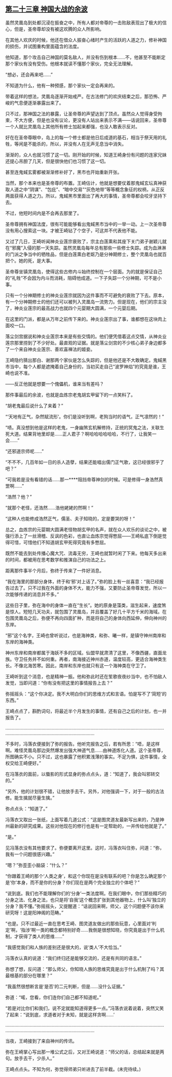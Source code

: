 ## [第二十三章 神国大战的余波](https://www.xxbiquge.com/11_11207/9073711.html)
<!--go-->

  虽然灵凰岛到处都沉浸在振奋之中，所有人都对帝尊的一击败敌表现出了极大的信心，但是，圣帝尊却没有被这欢腾的众人所影响。

  在其他人欢庆的时候，他还在借众人振奋心绪时产生的活跃的人道之力，修补神国的损伤，并试图重构里面蕴含的法度。

  他知道，那个攻击自己神国的莫名敌人，并没有伤到根本……不，他甚至不能断定那个家伙有没有受伤。他根本就读不懂那个家伙，完全无法理解。

  “想必，还会再来吧……”

  不知道为什么，他有一种预感，那个家伙一定会再来的。

  带着这样的想法，灵凰岛逐渐开始戒严。在古法修门的欢庆结束之后，那恐怖、严峻的气息便逐渐暴露出来了。

  只不过，那神国之法的暴露，让圣帝尊的声望达到了顶点。虽然众人觉得身受拘束，不大方便，但是也没有议论，更没有人站出来表示不满——话说回来，圣帝尊一个人就比灵凰岛上其他所有修士加起来都强，也没人敢表示反对。

  好在在圣帝尊眼中，岛上的每一个修士都是他日后成道的基石，相当于祭天用的礼牲，等闲是不能杀的，所以，并没有人在无声无息当中消失。

  渐渐的，众人也就习惯了这一切。刚开始的时候，知道王崎身份有问题的连家兄妹还提心吊胆了几天，但是很快他们也习惯了这一切。

  甚至连鬼蜮玄雾都被渐渐修补好了，黑市也开始重新开张。

  当然，那个本来也是圣帝尊的布置。王崎估计，他就是想要仗着那鬼蜮玄坛真神获取人道之中“阴谋”、“包庇”、“暗中交易”“灰色地带”等等概念象征的权柄，从正反两面获得人道之力。所以，鬼蜮黑市里面出了再大的事情，圣帝尊都会咬牙坚持下去。

  不过，他短时间内是不会再去那里了。

  圣帝尊拥有神国法度，很有可能能够看出鬼蜮黑市当中的一举一动。上一次圣帝尊没有用心搜索这一块。才被王崎钻了个空子，可这并不代表他不能。

  又过了几日，王崎听闻神炎业莲宗衰败了，宗主白莲熏和其座下关门弟子谢颖儿就在“邪魔”入侵的那一天失踪。虽然灵凰岛每年总有那些一些修士失踪。成为血淋淋的门派之争当中的牺牲品，但是白莲熏白老妪乃是分神期修士，整个灵凰岛也就百把个。她的死，是大事。

  圣帝尊坐镇灵凰岛，使得这些古修内斗始终控制在一个层面。为的就是保证自己的“礼牲”不会因为内斗而消耗，阻碍他成道。一下子失踪一个分神期，可不是小事。

  只有一个分神期修士的神炎业莲宗就因为这件事而不可避免的衰败了下去。原本，有一个分神期修士的他们还可以被列入灵凰岛一流势力。但是现在，他们的宗主没了，神炎业莲宗的最高战力也就四个元婴期大圆满，一个元婴后期。

  在这里的门派，都是从万年之前传下来的。神炎业莲宗出了事，谁都想在这块肉上面咬一口。

  落尘剑宫据说和神炎业莲宗本来是有些交情的。他们便凭借着这点交情，从神炎业莲宗那里捞到了不少好处。最直观的证据。就是落尘剑宫的不少核心弟子身边都多了一个来自神炎业莲宗、善欢喜禅法的姬妾。

  王崎隐约猜出那白、谢那两个家伙是怎么失踪的，但是他还是不大敢确定。鬼蜮黑市当中，每个人都是遮掩着自己身份的，当初买走自己“波罗神焰”的究竟是谁，王崎也说不准。

  ——反正他就是想要一个傀儡机，谁来当有差吗？

  那件事最后的余波，也就是血炼宗老鬼胡玄甲留下的一点笑料了。

  “胡老鬼最后说什么了来着？”

  “‘天地有正气，杂然赋流形’。你们是没听到啊，老狗当时的语气，正气凛然的！”

  “啧。真没想到他是这样的老鬼，一身幽煞玄机解修持，正统的冥鬼之法，关联生死大道。结果背地里却是……正人君子？啊哈哈哈哈哈哈，不行了，让我笑一会……”

  “还邪道宗师呢……”

  “不不不，几百年如一日的杀人造孽，结果还能唱出儒门正气歌，这已经很邪乎了吧？”

  “可我若是没有看错的话……那一****阻挡帝尊神剑的时候。可是修得一身浩然真罡啊……”

  “浩然？他？”

  “就那个老怪，还浩然……浩他姥姥的然啊！”

  “这种人也能修成浩然正气，儒圣、夫子知晓的，定是要哭的呀！”

  总之，血炼宗的元婴期大圆满老怪物胡玄甲的名声，就在众人欢乐的谈论之中，被强行添上了一丝滑稽、反讽的色彩，也直让血炼宗觉得憋屈——王崎私底下倒是觉得可惜，可惜他们不知道胡玄甲死得究竟有多憋屈。

  既然不能去到处传播心魔大咒、流毒无穷，王崎也就暂时闲了下来。他每天多出来的时间，都被用在思考数学和推演自己的功法之上。

  距离那件事半个月后，弥终于传来了一件好消息。

  “我在海里的那部分身体，终于和‘邪’对上话了。”弥的脸上有一丝喜意：“我已经报告过去了。只不过我在外面的身体不大，能力不强，又要防止圣帝尊发觉，所以一次能够传递的消息并不多。”

  这些日子里，弥在海中的身体一直在“生长”。她的原身是藻类，滋生起来，速度煞是惊人。短短几天功夫，就包围了灵凰岛，并且覆盖了好几十平方千米的海域。在包围灵凰岛之后，弥便不再向四面扩种，而是将自己的身体向西延伸，伸向神州的东岸。

  “邪”这个名字，王崎也曾听说过，也是海神类，和弥、曦一样，是镇守神州南岸和东岸的海神类。

  神州东岸和南岸都属于海妖不多的区域。仙盟早就肃清了这里，不像西疆，直面龙族。守卫任务并不如何重。再者，南海接近神州赤道，温度较高，更适合海神类生长。不像北海苦寒。因此，南岸和东岸也就只有这一个海神类在守卫了。

  王崎听到这个消息，也是精神一振。他和弥此时还在笙歌夜夜纱当中，也不怕敌人发觉，当即问道：“你有没有把这里的事情报告上去？”

  弥摇摇头：“这个你决定。我不大明白你们的思维方式和言语。怕是写不了‘简短’的东西。”

  王崎点点了，斟酌词句，将最近半个月发生的事情，还有自己之后的计划，也一并报告了。

  …………………………………………………………………………………………………………………………………………………………………………

  不多时，冯落衣便接到了弥的报告。他听完报告之后，若有所思：“唔，是这样啊。难怪灵凰岛那边突然爆发出强大神道气息……由神道炼化人道。这个圣帝尊，所图确实不小。只不过，这也暴露了他积累浅薄的事实。不足为惧，这件事情，全权交给王崎便好。”

  在冯落衣的面前，以蜃影的形式显身的弥点点头，道：“知道了，我会叫邪转交的。”

  “另外，他的计划很不错，让他放手去干。另外，对他强调一下，对于一般的古法修。能生擒就尽量生擒。”

  弥点点头：“知道了。”

  冯落衣又取出一张纸，上面写着几道公式：“这是图灵道友最新写出来的，乃是神州最新的研究成果。这些对他现在的修行也是有一定帮助的，一并传给他就是了。”

  “是。”

  见冯落衣没有其他要求了。弥便要离开这里。这时，冯落衣叫住弥，问道：“弥，我有一个问题很感兴趣。”

  “嗯？”弥歪歪小脑袋：“什么？”

  “你跟着王崎的那个‘人类之身’，和这个你现在是没有联系的吧？你是怎么确定那个是‘你’本身，而不是你的分身？你们现在是两个完全独立的个体吧？”

  “说到底。我们也不能理解你们的‘分身’一类法度啊。在我们眼中，你们那些精巧的分身之法、化身之法，也只是将‘自我’这个概念扩张到其他器物上，什么叫‘独立的分身？我不懂。”弥摇摇头，又提醒道：“话说回来啊，师父，这个问题便不该你来研究呀！这是阳神阁的范畴。”

  “也是。只不过最近一直在思考王崎、图灵道友做出的那些玩意，心里面对‘判定’啊，‘指涉’啊一类的概念都特别好奇……我倒是很想知晓，你究竟是出于什么机制，才获得了类人的思维……”

  “我感觉我们和人族的差别还是很大的，说‘类人’不大恰当。”

  冯落衣认真的说道：“我们终归还是能够交流的，还是有共同的语言。”

  弥想了想，反问道：“那么师父，你知晓人族的思维究竟是出于什么机制了吗？其最根基的部分在哪里？”

  “我虽然很想断言是‘是否’的二元判断，但是……没什么证据。”

  弥道：“喏，您看，你们连你们自己都不知道呢。”

  “若是对比你们和我们，说不定就能知道得更多一点。”冯落衣说着说着，突然又笑了起来：“说到底，求道者对于未知，就是这样贪啊……’

  …………………………………………………………………………………………………………………………………………………………………………

  当夜，王崎接到了来自神州的传讯。

  弥在王崎掌心写出那一堆公式之后，又对王崎说道：“师父的话，总结起来就是两句。放手去干，少杀人。”

  王崎点点头。不知为何，弥觉得师弟只听进去了前半截。(未完待续。)<!--over-->

